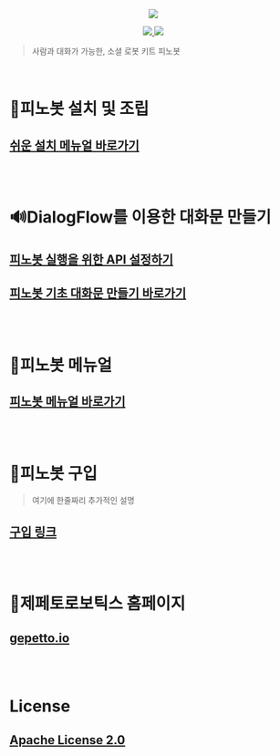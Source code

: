 <p align="center"><img src="https://user-images.githubusercontent.com/67293994/112601644-08266e00-8e56-11eb-979e-d064c3edbd4f.png"></p>
<p align="center">
    <a href="https://www.python.org/downloads/release/python-377/">
        <img src="https://img.shields.io/badge/python-3.7-blue">
    </a>
    <a href="https://www.raspberrypi.org/">
        <img src="https://img.shields.io/badge/gadget-Raspberry%20Pi-%23ff69b4">
    </a> 
</p>

> 사람과 대화가 가능한,  소셜 로봇 키트 피노봇

<br>

# 🔨피노봇 설치 및 조립
## [쉬운 설치 메뉴얼 바로가기](https://jiwoo.gitbook.io/pinobot/install)

<br>
<br>

# 🔊DialogFlow를 이용한 대화문 만들기
## [피노봇 실행을 위한 API 설정하기](https://jiwoo.gitbook.io/pinobot/setup-api)
## [피노봇 기초 대화문 만들기 바로가기](https://jiwoo.gitbook.io/pinobot/dialogflow-tutorial)

<br>
<br>

# 📘피노봇 메뉴얼
## [피노봇 메뉴얼 바로가기](https://jiwoo.gitbook.io/pinobot/)

<br>
<br>

# 🎁피노봇 구입
> 여기에 한줄짜리 추가적인 설명
## [구입 링크]()

<br>
<br>

# 🏢제페토로보틱스 홈페이지
## [gepetto.io](https://www.gepetto.io/)

<br>
<br>

# License
## [Apache License 2.0](./License)